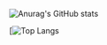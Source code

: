 

![Anurag's GitHub stats](https://github-readme-stats.vercel.app/api?username=calledInfinity)


[![Top Langs](https://github-readme-stats.vercel.app/api/top-langs/?username=calledInfinity&layout=compact)


